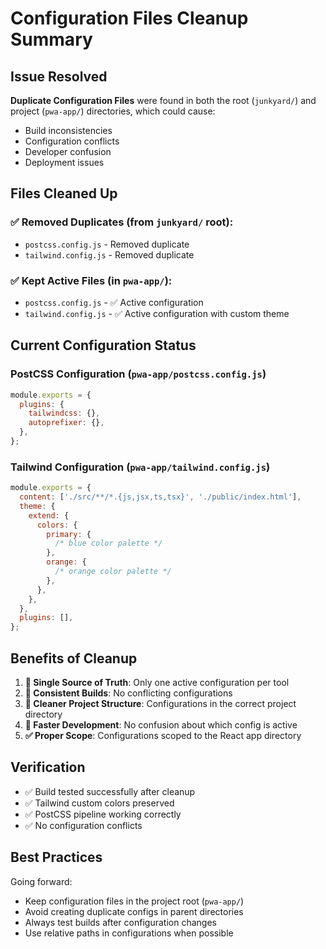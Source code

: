 # Configuration Files Cleanup Summary

## Issue Resolved

**Duplicate Configuration Files** were found in both the root (`junkyard/`) and project (`pwa-app/`) directories, which could cause:

- Build inconsistencies
- Configuration conflicts
- Developer confusion
- Deployment issues

## Files Cleaned Up

### ✅ Removed Duplicates (from `junkyard/` root):

- `postcss.config.js` - Removed duplicate
- `tailwind.config.js` - Removed duplicate

### ✅ Kept Active Files (in `pwa-app/`):

- `postcss.config.js` - ✅ Active configuration
- `tailwind.config.js` - ✅ Active configuration with custom theme

## Current Configuration Status

### PostCSS Configuration (`pwa-app/postcss.config.js`)

```javascript
module.exports = {
  plugins: {
    tailwindcss: {},
    autoprefixer: {},
  },
};
```

### Tailwind Configuration (`pwa-app/tailwind.config.js`)

```javascript
module.exports = {
  content: ['./src/**/*.{js,jsx,ts,tsx}', './public/index.html'],
  theme: {
    extend: {
      colors: {
        primary: {
          /* blue color palette */
        },
        orange: {
          /* orange color palette */
        },
      },
    },
  },
  plugins: [],
};
```

## Benefits of Cleanup

1. **🎯 Single Source of Truth**: Only one active configuration per tool
2. **🔧 Consistent Builds**: No conflicting configurations
3. **📁 Cleaner Project Structure**: Configurations in the correct project directory
4. **🚀 Faster Development**: No confusion about which config is active
5. **✅ Proper Scope**: Configurations scoped to the React app directory

## Verification

- ✅ Build tested successfully after cleanup
- ✅ Tailwind custom colors preserved
- ✅ PostCSS pipeline working correctly
- ✅ No configuration conflicts

## Best Practices

Going forward:

- Keep configuration files in the project root (`pwa-app/`)
- Avoid creating duplicate configs in parent directories
- Always test builds after configuration changes
- Use relative paths in configurations when possible
